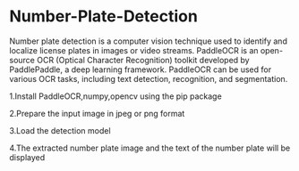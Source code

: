 # Number-Plate-Detection
   Number plate detection is a computer vision technique used to identify and localize license plates in images or video streams. PaddleOCR is an open-source OCR (Optical Character Recognition) toolkit developed by PaddlePaddle, a deep learning framework. PaddleOCR can be used for various OCR tasks, including text detection, recognition, and segmentation.
   
1.Install PaddleOCR,numpy,opencv using the pip package

2.Prepare the input image in jpeg or png format

3.Load the detection model

4.The extracted number plate image and the text of the number plate will be displayed
